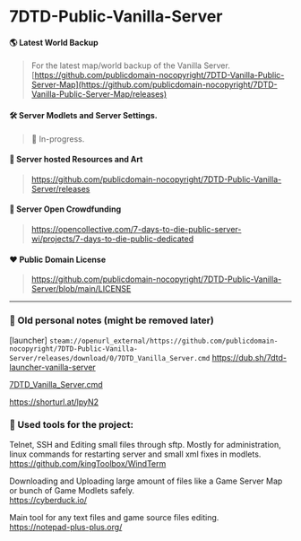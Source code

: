 # 7DTD-Public-Vanilla-Server

#### 🌎 Latest World Backup
> For the latest map/world backup of the Vanilla Server.  
 [https://github.com/publicdomain-nocopyright/7DTD-Vanilla-Public-Server-Map](https://github.com/publicdomain-nocopyright/7DTD-Vanilla-Public-Server-Map/releases)  

#### 🛠️ Server Modlets and Server Settings.
> 🚧 In-progress.

#### 🎨 Server hosted Resources and Art
> https://github.com/publicdomain-nocopyright/7DTD-Public-Vanilla-Server/releases

#### 👤 Server Open Crowdfunding
> https://opencollective.com/7-days-to-die-public-server-wi/projects/7-days-to-die-public-dedicated

#### ❤️ Public Domain License
> https://github.com/publicdomain-nocopyright/7DTD-Public-Vanilla-Server/blob/main/LICENSE

---

### 📝 Old personal notes (might be removed later)
[launcher]
`steam://openurl_external/https://github.com/publicdomain-nocopyright/7DTD-Public-Vanilla-Server/releases/download/0/7DTD_Vanilla_Server.cmd`
https://dub.sh/7dtd-launcher-vanilla-server

[7DTD_Vanilla_Server.cmd](https://github.com/publicdomain-nocopyright/7DTD-Public-Vanilla-Server/releases/download/0/7DTD_Vanilla_Server.cmd)

https://shorturl.at/lpyN2

### 💼 Used tools for the project:   
Telnet, SSH and Editing small files through sftp. Mostly for administration, linux commands for restarting server and small xml fixes in modlets. 
https://github.com/kingToolbox/WindTerm

Downloading and Uploading large amount of files like a Game Server Map or bunch of Game Modlets safely.  
https://cyberduck.io/

Main tool for any text files and game source files editing.  
https://notepad-plus-plus.org/
